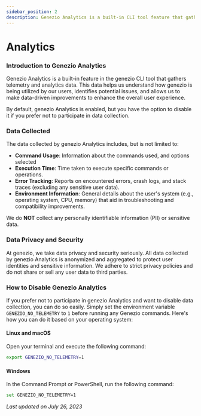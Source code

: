 ```yaml
---
sidebar_position: 2
description: Genezio Analytics is a built-in CLI tool feature that gathers telemetry and analytics data. Learn to track and analyze your project’s performance
---
```


# Analytics

<head>
  <title>Analytics</title>
</head>

### Introduction to Genezio Analytics

Genezio Analytics is a built-in feature in the genezio CLI tool that gathers telemetry and analytics data. This data helps us understand how genezio is being utilized by our users, identifies potential issues, and allows us to make data-driven improvements to enhance the overall user experience.

By default, genezio Analytics is enabled, but you have the option to disable it if you prefer not to participate in data collection.

### Data Collected

The data collected by genezio Analytics includes, but is not limited to:

- **Command Usage**: Information about the commands used, and options selected
- **Execution Time**: Time taken to execute specific commands or operations.
- **Error Tracking**: Reports on encountered errors, crash logs, and stack traces (excluding any sensitive user data).
- **Environment Information**: General details about the user's system (e.g., operating system, CPU, memory) that aid in troubleshooting and compatibility improvements.

We do **NOT** collect any personally identifiable information (PII) or sensitive data.

### Data Privacy and Security

At genezio, we take data privacy and security seriously. All data collected by genezio Analytics is anonymized and aggregated to protect user identities and sensitive information. We adhere to strict privacy policies and do not share or sell any user data to third parties.

### How to Disable Genezio Analytics

If you prefer not to participate in genezio Analytics and want to disable data collection, you can do so easily. Simply set the environment variable `GENEZIO_NO_TELEMETRY` to `1` before running any Genezio commands. Here's how you can do it based on your operating system:

#### Linux and macOS

Open your terminal and execute the following command:

```bash
export GENEZIO_NO_TELEMETRY=1
```

#### Windows

In the Command Prompt or PowerShell, run the following command:

```bash
set GENEZIO_NO_TELEMETRY=1
```

_Last updated on July 26, 2023_

